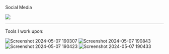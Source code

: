 Social Media


<a href="https://www.facebook.com/josiahhhh8/" rel="nofollow"><img src="![Untitled design](https://github.com/josiahgallenero/README/assets/137091516/65dfe6cc-8e5c-484d-a46e-9c19149314b6)
" data-canonical-src="https://img.shields.io/badge/carlcastanas-1877F2?style=for-the-badge&amp;logo=facebook&amp;logoColor=white" style="max-width: 100%;"></a>



---------------------------------------------------------------------------------------------------------------------------------------------------------------------------------------------


Tools I work upon:


![Screenshot 2024-05-07 190307](https://github.com/josiahgallenero/README/assets/137091516/12501481-0ab0-4e52-9660-bb47ae5784cb)
![Screenshot 2024-05-07 190843](https://github.com/josiahgallenero/README/assets/137091516/27078418-6d7a-4416-96e5-0b09c0273c1e)
![Screenshot 2024-05-07 190423](https://github.com/josiahgallenero/README/assets/137091516/3a698223-731a-413e-b60c-84f3c04cddc5)
![Screenshot 2024-05-07 190433](https://github.com/josiahgallenero/README/assets/137091516/fa129894-11dd-4a7f-9df5-ae36aed9b0cf)

